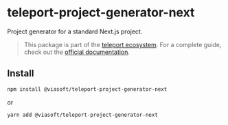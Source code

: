 # teleport-project-generator-next

Project generator for a standard Next.js project.

> This package is part of the [teleport ecosystem](https://github.com/teleporthq/teleport-code-generators). For a complete guide, check out the [official documentation](https://docs.teleporthq.io/).

## Install
```bash
npm install @viasoft/teleport-project-generator-next
```
or
```bash
yarn add @viasoft/teleport-project-generator-next
```

